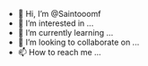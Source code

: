 - 👋 Hi, I’m @Saintooomf
- 👀 I’m interested in ...
- 🌱 I’m currently learning ...
- 💞️ I’m looking to collaborate on ...
- 📫 How to reach me ...

<!---
Saintooomf/Saintooomf is a ✨ special ✨ repository because its `README.md` (this file) appears on your GitHub profile.
You can click the Preview link to take a look at your changes.
--->
